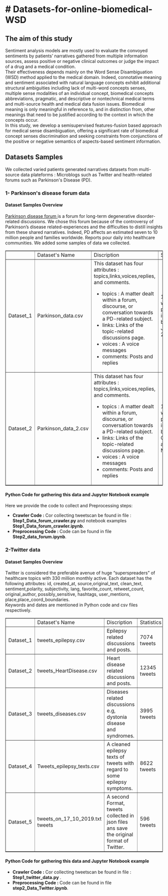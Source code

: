 
<h1># Datasets-for-online-biomedical-WSD </h1>

<h2> The aim of this study </h2>
<p> Sentiment analysis models are mostly used to evaluate the convoyed sentiments by patients’ narratives gathered from multiple information sources, assess positive or negative clinical outcomes or judge the impact of a drug and a medical condition.<br/> 
 Their effectiveness depends mainly on the Word Sense Disambiguation (WSD) method applied to the medical domain. Indeed, connotative meaning and sentiment associated with natural language concepts exhibit additional structural ambiguities including lack of multi-word concepts senses, multiple sense modalities of an individual concept, biomedical concepts abbreviations, pragmatic, and descriptive or nontechnical medical terms and multi-source health and medical data fusion issues. Biomedical meaning is only meaningful in reference to, and in distinction from, other meanings that need to be justified according to the context in which the concepts occur. <br/>
In this study, we develop a semisupervised features-fusion based approach for medical sense disambiguation, offering a significant rate of biomedical concept senses discrimination and seeking constraints from conjunctions of the positive or negative semantics of aspects-based sentiment information.

</p>
<h2> Datasets Samples </h2>
We collected varied patients generated narratives datasets from multi-source data plateforms : Microblogs such as Twitter and health-related forums such as Parkinson's Disease (PD). 
<h3> 1- Parkinson's disease forum data </h3>
<h4> Dataset Samples Overview</h4>
<p> 
<a href ='https://parkinsonsnewstoday.com/forums/' target="_blank"> Parkinson disease forum </a> 
is a forum for long-term degenerative disorder-related discussions. We chose this forum because of the controversy of Parkinson’s disease related-experiences and the difficulties to distill insights from these shared narratives. Indeed, PD affects an estimated seven to 10 million people and families 
worldwide. Reports pour daily into healthcare communities. We added some samples of data we collected.  </br>
<table border = "1">
  
   <th> 
     <td> Dataset's Name</td>
     <td> Discription</td>
     <td> Statistics </td>
   </th>
   
   <tr> 
  <td> Dataset_1</td>
     <td> Parkinson_data.csv </td>
     <td>  This dataset has four attributes : topics,links,voices,replies, and comments.
  <ul>
  <li>topics : A matter dealt within a forum, discourse, or conversation towards a PD-related subject.</li>
  <li>links: Links of the topic-related discussions page. </li>
  <li>voices : A voice messages</li>
   <li> comments: Posts and replies</li>
</ul>
  </td>
     <td> 1396 Topics with all related posts and replies in the period between 20 June,2020 and 20 August,2020.</td>
   </tr>
<tr>
  <td> Dataset_2</td>
     <td> Parkinson_data_2.csv </td>
     <td>  This dataset has four attributes : topics,links,voices,replies, and comments.
  <ul>
  <li>topics : A matter dealt within a forum, discourse, or conversation towards a PD-related subject.</li>
  <li>links: Links of the topic-related discussions page. </li>
  <li>voices : A voice messages</li>
   <li> comments: Posts and replies</li>
</ul>
  </td>
     <td> 1501 Topics with all related posts and replies in the period between first October,2020 and 5 November,2020.</td>
   </tr>
   </table>
   </p>
<h4> Python Code for gathering this data and Jupyter Notebook example</h4> Here we provide the code to collect and Preprocessing steps:
<ul>
 <li> <strong>Crawler Code :  </strong> Cor collecting tweetscan be found in file : <b> Step1_Data_forum_crawler.py </b> and notebook examples <b>Step1_Data_forum_crawler.ipynb</b>. </li>
 <li><strong> Preprocessing Code :  </strong> Code can be found in file <b>Step2_data_forum.ipynb</b>.</li>
</ul>


<h3> 2-Twitter data </h3>
<h4> Dataset Samples Overview</h4>
Twitter is considered the preferable avenue of huge “superspreaders” of healthcare topics with 330 million monthly active. Each dataset has the following attributes: id, created_at, source,original_text, clean_text, sentiment,polarity, subjectivity, lang, favorite_count, retweet_count, original_author, possibly_sensitive, hashtags, user_mentions, place,place_coord_boundaries. </br>
Keywords and dates are mentioned in Python code and csv files respectively.
 </br>
<table border = "1">
  
   <th> 
     <td> Dataset's Name</td>
     <td> Discription</td>
     <td> Statistics </td>
   </th>
   
   <tr> 
     <td> Dataset_1 </td>
     <td>  tweets_epilepsy.csv</td>
 <td> Epilepsy related discussions and posts.</td>
     <td> 7074 tweets </td>
   </tr>
  
  <tr> 
     <td> Dataset_2</td>
     <td> tweets_HeartDisease.csv </td>
 <td> Heart disease related discussions and posts.</td>
     <td> 12345 tweets </td>
   </tr>
   
   <tr> 
     <td> Dataset_3</td>
     <td> tweets_diseases.csv </td>
     <td> Diseases related discussions e.g, dystonia disease and syndromes.</td>
 <td> 3995 tweets</td>
   </tr>
      <tr> 
     <td> Dataset_4</td>
     <td>Tweets_epilepsy_texts.csv</td>
 <td> A cleaned epilepsy texts of tweets with regard to some epilepsy symptoms.</td>
     <td> 8622 tweets</td>
   </tr>
      <tr> 
     <td> Dataset_5</td>
     <td> tweets_on_17_10_2019.txt tweets</td>
 <td> A second Format, tweets collected in json files ans save the original format of Twitter.</td>
     <td> 596 tweets </td>
   </tr>
   </table>

<h4>Python Code for gathering this data and Jupyter Notebook example</h4>
<ul>
 <li> <strong>Crawler Code :  </strong> Cor collecting tweetscan be found in file : <b> Step1_twitter_data.py </b>. </li>
 <li><strong> Preprocessing Code :  </strong> Code can be found in file <b>step2_Data_Twitter.ipynb</b>.</li>
</ul> 
